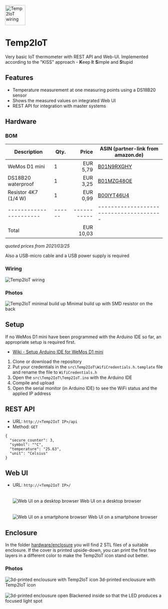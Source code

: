 <img src="docu/Temp2IoT_Icon_Black.svg" alt="Temp2IoT wiring" width="64" height="64" />

# Temp2IoT
Very basic IoT thermometer with REST API and Web-UI. Implemented according to the "KISS" approach - **K**eep **I**t **S**imple and **S**tupid

## Features
* Temperature measurement at one measuring points using a DS18B20 sensor
* Shows the measured values on integrated Web UI
* REST API for integration with master systems


## Hardware

### BOM

| Description          | Qty. | Price     | ASIN (partner-link from amazon.de)    |
|----------------------|------|----------:|---------------------------------------|
| WeMos D1 mini        | 1    | EUR 5,79  | [B01N9RXGHY](https://amzn.to/3clRAiP) |
| DS18B20 waterproof   | 1    | EUR 3,25  | [B01MZG48OE](https://amzn.to/2NQUkvc) |
| Resistor 4K7 (1/4 W) | 1    | EUR 0,99  | [B00IYT46U4](https://amzn.to/2MTAsHd) |
|----------------------|------|-----------|---------------------------------------|
| Total                |      | EUR 10,03 |                                       |

*quoted prices from 2021/03/25*

Also a USB-micro cable and a USB power supply is required

### Wiring

![Temp2IoT wiring](hardware/temp2iot_wiring.png)

### Photos

![Temp2IoT minimal build up](hardware/hardware_raw.jpg)
Minimal build up with SMD resistor on the back

## Setup

If no WeMos D1 mini have been programmed with the Arduino IDE so far, an appropriate setup is required first.
* [Wiki - Setup Arduino IDE for WeMos D1 mini](https://github.com/100prznt/Temp2IoT/wiki/Setup-Arduino-IDE)

1. Clone or download the repository
2. Put your credentials in the `src\Temp2IoT\WifiCredentials.h.template` file and rename the file to `WifiCredentials.h`
3. Open the `src\Temp2IoT\Temp2IoT.ino` with the Arduino IDE
4. Compile and upload
5. Open the serial monitor (in Arduino IDE) to see the WiFi status and the applied IP address


## REST API
* URL: `http://<Temp2IoT IP>/api`
* Method: `GET`

```
{
  "secure_counter": 3,
  "symbol": "°C",
  "temperature": "25.63",
  "unit": "Celsius"
}
```

## Web UI
* URL: `http://<Temp2IoT IP>/`
  <br>
  <br>
  <br>
![Web UI on a desktop browser](docu/webui_desktop.png)
Web UI on a desktop browser
  <br>
  <br>
  <br>
![Web UI on a smartphone browser](docu/webui_smartphone.png)
Web UI on a smartphone browser


## Enclosure
In the folder [hardware/enclosure](hardware/enclosure) you will find 2 STL files of a suitable enclosure. If the cover is printed upside-down, you can print the first two layers in a different color to make the Temp2IoT icon stand out better.

### Photos

![3d-printed enclousure with Temp2IoT icon](hardware/temp2iot_logo_case.jpg)
3d-printed enclousure with Temp2IoT icon
  <br>
  <br>
![3d-printed enclousure open](hardware/temp2iot_logo_case_open.jpg)
Blackened inside so that the LED produces a focused light spot
